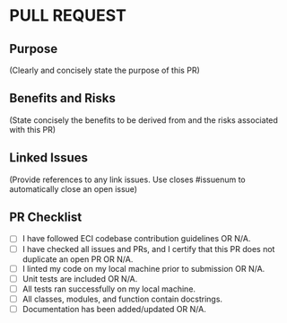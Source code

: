 # PULL REQUEST

## Purpose
(Clearly and concisely state the purpose of this PR)

## Benefits and Risks
(State concisely the benefits to be derived from and the risks associated with this PR)

## Linked Issues
(Provide references to any link issues. Use closes #issuenum to automatically close an open issue)

## PR Checklist
- [ ] I have followed ECI codebase contribution guidelines OR N/A.
- [ ] I have checked all issues and PRs, and I certify that this PR does not duplicate an open PR OR N/A.
- [ ] I linted my code on my local machine prior to submission OR N/A.
- [ ] Unit tests are included OR N/A.
- [ ] All tests ran successfully on my local machine.
- [ ] All classes, modules, and function contain docstrings.
- [ ] Documentation has been added/updated OR N/A.
